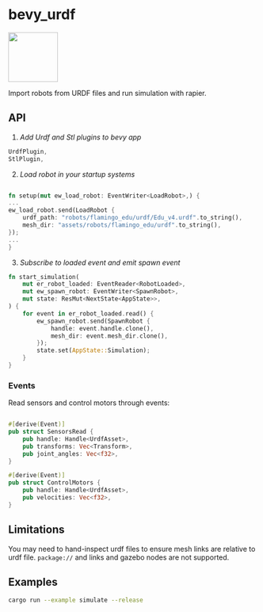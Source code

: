 # bevy_urdf
<img src="https://github.com/user-attachments/assets/1ec9c5e8-0de1-4f25-a69a-4cfba12cd8ae" width="100">

Import robots from URDF files and run simulation with rapier.

## API 

1. *Add Urdf and Stl plugins to bevy app*

```rust
UrdfPlugin,
StlPlugin,
```

2. *Load robot in your startup systems*

```rust

fn setup(mut ew_load_robot: EventWriter<LoadRobot>,) {
...
ew_load_robot.send(LoadRobot {
    urdf_path: "robots/flamingo_edu/urdf/Edu_v4.urdf".to_string(),
    mesh_dir: "assets/robots/flamingo_edu/urdf".to_string(),
});
...
}
```

3. *Subscribe to loaded event and emit spawn event*

```rust
fn start_simulation(
    mut er_robot_loaded: EventReader<RobotLoaded>,
    mut ew_spawn_robot: EventWriter<SpawnRobot>,
    mut state: ResMut<NextState<AppState>>,
) {
    for event in er_robot_loaded.read() {
        ew_spawn_robot.send(SpawnRobot {
            handle: event.handle.clone(),
            mesh_dir: event.mesh_dir.clone(),
        });
        state.set(AppState::Simulation);
    }
}
```

### Events

Read sensors and control motors through events:


```rust

#[derive(Event)]
pub struct SensorsRead {
    pub handle: Handle<UrdfAsset>,
    pub transforms: Vec<Transform>,
    pub joint_angles: Vec<f32>,
}

#[derive(Event)]
pub struct ControlMotors {
    pub handle: Handle<UrdfAsset>,
    pub velocities: Vec<f32>,
}
```


## Limitations

You may need to hand-inspect urdf files to ensure mesh links are relative to urdf file. `package://` and links and gazebo nodes are not supported.

## Examples

```bash
cargo run --example simulate --release
```